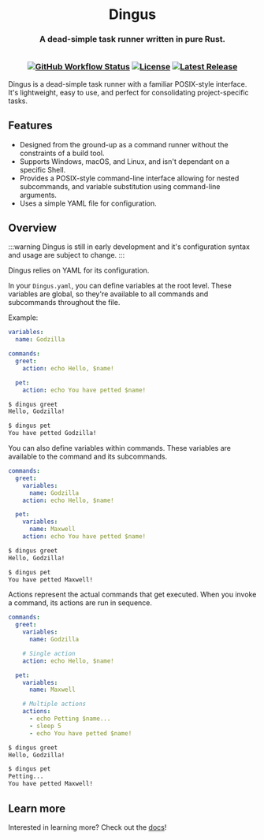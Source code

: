 <h1 align="center">
  Dingus
</h1>

<h3 align="center">
  A dead-simple task runner written in pure Rust.
  <br>
  <br>

  [![GitHub Workflow Status](https://img.shields.io/github/actions/workflow/status/yukitsune/dingus/ci.yml?branch=main)](https://github.com/YuKitsune/dingus/actions/workflows/ci.yml)
  [![License](https://img.shields.io/github/license/YuKitsune/dingus)](https://github.com/YuKitsune/dingus/blob/main/LICENSE)
  [![Latest Release](https://img.shields.io/github/v/release/YuKitsune/dingus?include_prereleases)](https://github.com/YuKitsune/dingus/releases)
</h3>

Dingus is a dead-simple task runner with a familiar POSIX-style interface.
It's lightweight, easy to use, and perfect for consolidating project-specific tasks.

## Features

- Designed from the ground-up as a command runner without the constraints of a build tool.
- Supports Windows, macOS, and Linux, and isn't dependant on a specific Shell.
- Provides a POSIX-style command-line interface allowing for nested subcommands, and variable substitution using command-line arguments.
- Uses a simple YAML file for configuration.

## Overview

:::warning
Dingus is still in early development and it's configuration syntax and usage are subject to change.
:::

Dingus relies on YAML for its configuration.

In your `Dingus.yaml`, you can define variables at the root level.
These variables are global, so they're available to all commands and subcommands throughout the file.

Example:
```yaml
variables:
  name: Godzilla

commands:
  greet:
    action: echo Hello, $name!

  pet:
    action: echo You have petted $name!
```

```sh
$ dingus greet
Hello, Godzilla!

$ dingus pet
You have petted Godzilla!
```

You can also define variables within commands.
These variables are available to the command and its subcommands.

```yaml
commands:
  greet:
    variables:
      name: Godzilla
    action: echo Hello, $name!

  pet:
    variables:
      name: Maxwell
    action: echo You have petted $name!
```

```sh
$ dingus greet
Hello, Godzilla!

$ dingus pet
You have petted Maxwell!
```

Actions represent the actual commands that get executed.
When you invoke a command, its actions are run in sequence.

```yaml
commands:
  greet:
    variables:
      name: Godzilla

    # Single action
    action: echo Hello, $name!

  pet:
    variables:
      name: Maxwell

    # Multiple actions
    actions:
      - echo Petting $name...
      - sleep 5
      - echo You have petted $name!
```

```sh
$ dingus greet
Hello, Godzilla!

$ dingus pet
Petting...
You have petted Maxwell!
```

## Learn more

Interested in learning more? Check out the [docs](https://dingus.sh/docs/introduction)!
